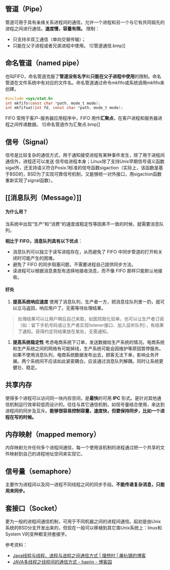 ## **管道（Pipe）** 
管道可用于具有亲缘关系进程间的通信，允许一个进程和另一个与它有共同祖先的进程之间进行通信。**速度慢，容量有限。**
限制：
- 只支持半双工通信（单向交替传输）；
- 只能在父子进程或者兄弟进程中使用。
![[管道通信.bmp]]
## **命名管道（named pipe）** 
也叫FIFO，命名管道克服了**管道没有名字**和**只能在父子进程中使用**的限制。命名管道在文件系统中有对应的文件名。命名管道通过命令mkfifo或系统调用mkfifo来创建。
```c
#include <sys/stat.h>
int mkfifo(const char *path, mode_t mode);
int mkfifoat(int fd, const char *path, mode_t mode);
```
FIFO 常用于客户-服务器应用程序中，FIFO 用作**汇聚点**，在客户进程和服务器进程之间传递数据。
![[命名管道作为汇聚点.bmp]]
## **信号（Signal）**
信号是比较复杂的通信方式，用于通知接受进程有某种事件发生，除了用于进程间通信外，进程还可以发送 信号给进程本身；Linux除了支持Unix早期信号语义函数sigal外，还支持语义符合Posix.1标准的信号函数sigaction（实际上，该函数是基于BSD的，BSD为了实现可靠信号机制，又能够统一对外接口，用sigaction函数重新实现了signal函数）。
## **[[消息队列（Message）]]**
#### 为什么用？
当系统中出现“生产“和“消费“的速度或稳定性等因素不一致的时候，就需要消息队列。

**相比于 FIFO，消息队列具有以下优点**：
- 消息队列可以独立于读写进程存在，从而避免了 FIFO 中同步管道的打开和关闭时可能产生的困难。
- 避免了 FIFO 的同步阻塞问题，不需要进程自己提供同步方法。
- 读进程可以根据消息类型有选择地接收消息，而不像 FIFO 那样只能默认地接收。
#### 好处
1. **提高系统响应速度**
使用了消息队列，生产者一方，把消息往队列里一扔，就可以立马返回，响应用户了。无需等待处理结果。
>处理结果可以让用户稍后自己来取，如医院取化验单。也可以让生产者订阅（如：留下手机号码或让生产者实现listener接口、加入监听队列），有结果了通知。获得约定将结果放在某处，无需通知。
1. **提高系统稳定性**
考虑电商系统下订单，发送数据给生产系统的情况。电商系统和生产系统之间的网络有可能掉线，生产系统可能会因维护等原因暂停服务。如果不使用消息队列，电商系统数据发布出去，顾客无法下单，影响业务开展。两个系统间不应该如此紧密耦合。应该通过消息队列解耦。同时让系统更健壮、稳定。


## **共享内存** 
使得多个进程可以访问同一块内存空间，是**最快**的可用 **IPC** 形式。是针对其他通信机制运行效率较低而设计的。往往与其它通信机制，如信号量结合使用，来达到进程间的同步及互斥。**能够很容易控制容量，速度快，但要保持同步，比如一个进程在写的时候。**
## **内存映射（mapped memory）** 
内存映射允许任何多个进程间通信，每一个使用该机制的进程通过把一个共享的文件映射到自己的进程地址空间来实现它。
## **信号量（semaphore）** 
主要作为进程间以及同一进程不同线程之间的同步手段。**不能传递复杂消息，只能用来同步。**
## **套接口（Socket）** 
更为一般的进程间通信机制，可用于不同机器之间的进程间通信。起初是由Unix系统的BSD分支开发出来的，但现在一般可以移植到其它类Unix系统上：linux和System V的变种都支持套接字。

参考资料：

- [Java线程与线程、进程与进程之间通信方式 | 理想村 | 屠杭镝的博客](https://www.tuhd.top/2017/08/04/2017-08-04-threadandprocess/)
- [JAVA多线程之线程间的通信方式 - hapjin - 博客园](https://www.cnblogs.com/hapjin/p/5492619.html)